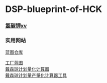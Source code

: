 # DSP-blueprint-of-HCK

### <a href="https://space.bilibili.com/397260674">氢碳钾xv</a><br />

### 实用网站
<a href="https://github.com/DSPBluePrints">蓝图仓库</a><br />
<p></P><a href="https://github.com/DSPBluePrints/FactoryBluePrints">工厂蓝图</a><br />
<a href="https://dsp-calc.pro/">戴森球计划量化计算器</a><br />
<a href="https://www.svlik.com/t/dsq/">戴森球计划量产量化计算器工具</a><br />

